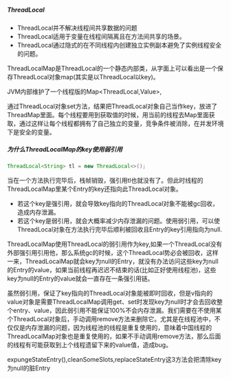 ##### ThreadLocal

- ThreadLocal并不解决线程间共享数据的问题
- ThreadLocal适用于变量在线程间隔离且在方法间共享的场景。
- ThreadLocal通过隐式的在不同线程内创建独立实例副本避免了实例线程安全的问题。

ThreadLocalMap是ThreadLocal的一个静态内部类，从字面上可以看出是一个保存ThreadLocal对象map(其实是以ThreadLocal以key)。

JVM内部维护了一个线程版的Map<ThreadLocal,Value>,

通过ThreadLocal对象set方法，结果把ThreadLocal对象自己当作key，放进了ThreadMap里面。每个线程要用到获取值的时候，用当前的线程去Map里面获取，通过这样让每个线程都拥有了自己独立的变量，竞争条件被消除，在并发环境下是安全的变量。

##### 为什么ThreadLocalMap的key使用弱引用

```java
ThreadLocal<String> tl = new ThreadLocal<>();
```

当在一个方法执行完毕后，栈帧销毁，强引用tl也就没有了。但此时线程的ThreadLocalMap里某个Entry的key还指向此ThreadLocal对象。

- 若这个key是强引用，就会导致key指向的ThreadLocal对象不能被gc回收，造成内存泄漏。
- 若这个key是弱引用，就会大概率减少内存泄漏的问题。使用弱引用，可以使ThreadLocal对象在方法执行完毕后顺利被回收且Entry的key引用指向为null.

ThreadLocalMap使用ThreadLocal的弱引用作为key,如果一个ThreadLocal没有外部强引用引用他，那么系统gc的时候，这个ThreadLocal势必会被回收，这样一来，ThreadLocalMap就会key为null的Entry，就没有办法访问这些key为null的Entry的value，如果当前线程再迟迟不结束的话(比如正好使用线程池)，这些key为null的Entry的value就会一直存在一条强引用链。

虽然弱引用，保证了key指向的ThreadLocal对象能被即时回收，但是v指向的value对象是需要ThreadLocalMap调用get、set时发现key为null时才会去回收整个entry、value，因此弱引用不能保证100%不会内存泄漏。我们需要在不使用某个ThreadLocal对象后，手动调用remove方法来删除它。尤其是在线程池中，不仅仅是内存泄漏的问题，因为线程池的线程是重复使用的，意味着中国线程的ThreadLocalMap对象也是重复使用的，如果不手动调用remove方法，那么后面的线程有可能获取到上个线程遗留下来的value值，造成bug。

expungeStateEntry(),cleanSomeSlots,replaceStateEntry这3方法会把清除key为null的脏Entry